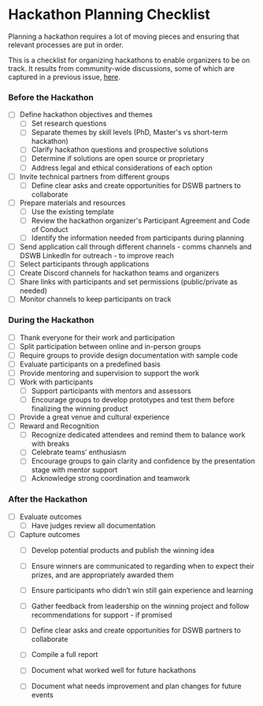 # Hackathon Planning Checklist

Planning a hackathon requires a lot of moving pieces and ensuring that relevant processes are put in order.

This is a checklist for organizing hackathons to enable organizers to be on track. It results from community-wide discussions, some of which are captured in a previous issue, [here](https://github.com/aphrc-dswb/dswb-open-science-capacity-wg/issues/23).

### Before the Hackathon
- [ ] Define hackathon objectives and themes
  - [ ] Set research questions
  - [ ] Separate themes by skill levels (PhD, Master's vs short-term hackathon)
  - [ ] Clarify hackathon questions and prospective solutions
  - [ ] Determine if solutions are open source or proprietary
  - [ ] Address legal and ethical considerations of each option
- [ ] Invite technical partners from different groups
  - [ ] Define clear asks and create opportunities for DSWB partners to collaborate
- [ ] Prepare materials and resources
  - [ ] Use the existing template
  - [ ] Review the hackathon organizer's Participant Agreement and Code of Conduct
  - [ ] Identify the information needed from participants during planning
- [ ] Send application call through different channels - comms channels and DSWB LinkedIn for outreach - to improve reach
- [ ] Select participants through applications
- [ ] Create Discord channels for hackathon teams and organizers
- [ ] Share links with participants and set permissions (public/private as needed)
- [ ] Monitor channels to keep participants on track

### During the Hackathon
- [ ] Thank everyone for their work and participation
- [ ] Split participation between online and in-person groups
- [ ] Require groups to provide design documentation with sample code
- [ ] Evaluate participants on a predefined basis
- [ ] Provide mentoring and supervision to support the work
- [ ] Work with participants  
  - [ ] Support participants with mentors and assessors  
  - [ ] Encourage groups to develop prototypes and test them before finalizing the winning product
- [ ] Provide a great venue and cultural experience
- [ ] Reward and Recognition
  - [ ] Recognize dedicated attendees and remind them to balance work with breaks  
  - [ ] Celebrate teams’ enthusiasm  
  - [ ] Encourage groups to gain clarity and confidence by the presentation stage with mentor support  
  - [ ] Acknowledge strong coordination and teamwork

### After the Hackathon
- [ ] Evaluate outcomes  
  - [ ] Have judges review all documentation
- [ ] Capture outcomes  
  - [ ] Develop potential products and publish the winning idea
  - [ ] Ensure winners are communicated to regarding when to expect their prizes, and are appropriately awarded them
  - [ ] Ensure participants who didn’t win still gain experience and learning  
  - [ ] Gather feedback from leadership on the winning project and follow recommendations for support - if promised
  - [ ] Define clear asks and create opportunities for DSWB partners to collaborate  
  - [ ] Compile a full report 
  - [ ] Document what worked well for future hackathons  
  - [ ] Document what needs improvement and plan changes for future events

